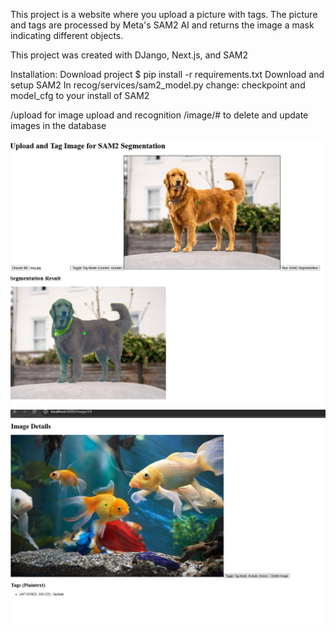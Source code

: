 This project is a website where you upload a picture with tags. 
The picture and tags are processed by Meta's SAM2 AI and returns the image
a mask indicating different objects.

This project was created with DJango, Next.js, and SAM2

Installation:
Download project
$ pip install -r requirements.txt
Download and setup SAM2
In recog/services/sam2_model.py change:
checkpoint and
model_cfg
to your install of SAM2

/upload for image upload and recognition
/image/# to delete and update images in the database

![img.png](img.png)
![img_1.png](img_1.png)